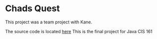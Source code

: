 <h1>Chads Quest</h1>

This project was a team project with Kane. 

The source code is located <a href = "https://github.com/ModelCitizens/JavaFinal/tree/master/Chad'sQuest/src/rooms">here</a>
This is the final project for Java CIS 161
